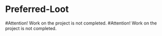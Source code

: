 # Preferred-Loot
#Attention! Work on the project is not completed.
#Attention! Work on the project is not completed.
